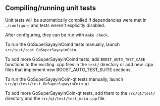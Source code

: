 Compiling/running unit tests
------------------------------------

Unit tests will be automatically compiled if dependencies were met in `./configure`
and tests weren't explicitly disabled.

After configuring, they can be run with `make check`.

To run the GoSuperSayayinCoind tests manually, launch `src/test/test_GoSuperSayayinCoin`.

To add more GoSuperSayayinCoind tests, add `BOOST_AUTO_TEST_CASE` functions to the existing
.cpp files in the `test/` directory or add new .cpp files that
implement new BOOST_AUTO_TEST_SUITE sections.

To run the GoSuperSayayinCoin-qt tests manually, launch `src/qt/test/test_GoSuperSayayinCoin-qt`

To add more GoSuperSayayinCoin-qt tests, add them to the `src/qt/test/` directory and
the `src/qt/test/test_main.cpp` file.
